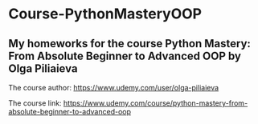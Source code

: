 # Course-PythonMasteryOOP

## My homeworks for the course Python Mastery: From Absolute Beginner to Advanced OOP by Olga Piliaieva

The course author: https://www.udemy.com/user/olga-piliaieva

The course link: https://www.udemy.com/course/python-mastery-from-absolute-beginner-to-advanced-oop
